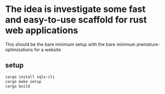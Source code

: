 # The idea is investigate some fast and easy-to-use scaffold for rust web applications

This should be the bare minimum setup with the bare minimum
premature-optimizations for a website

## setup

```bash
cargo install sqlx-cli
cargo make setup
cargo build

```
